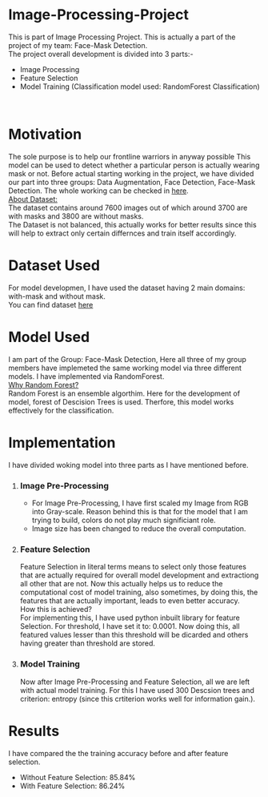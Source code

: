 # Image-Processing-Project

This is part of Image Processing Project. This is actually a part of the project of my team: Face-Mask Detection.
</br>The project overall development is divided into 3 parts:-
<ul>
  <li>Image Processing</li>
  <li>Feature Selection</li>
  <li>Model Training (Classification model used: RandomForest Classification)
</ul>
</br>
<h1>Motivation</h1>
The sole purpose is to help our frontline warriors in anyway possible This model can be used to detect whether a particular person is actually wearing mask or not. Before actual 
starting working in the project, we have divided our part into three groups: Data Augmentation, Face Detection, Face-Mask Detection. The whole working can be checked in 
<a href="https://fierce-forest-62094.herokuapp.com/">here</a>.
<br/><u>About Dataset:</u>
<br/> The dataset contains around 7600 images out of which around 3700 are with masks and 3800 are without masks.
<br/>The Dataset is not balanced, this actually works for better results since this will help to extract only certain differnces and train itself accordingly.
<h1> Dataset Used</h1>
For model developmen, I have used the dataset having 2 main domains: with-mask and without mask.
<br/> You can find dataset <a href="https://www.kaggle.com/omkargurav/face-mask-dataset">here</a>
<h1>Model Used</h1>
I am part of the Group: Face-Mask Detection, Here all three of my group members have implemeted the same working model via three different models. I have implemented via 
RandomForest. 
<br/><ins>Why Random Forest?</ins>
<br/> Random Forest is an ensemble algorthim. Here for the development of model, forest of Descision Trees is used. Therfore, this model works effectively for the classification.
<h1>Implementation</h1>
I have divided woking model into three parts as I have mentioned before.
<ol>
  <li> <h3>Image Pre-Processing</h3>
        <ul>
          <li>For Image Pre-Processing, I have first scaled my Image from RGB into Gray-scale. Reason behind this is that for the model that I am trying to build, colors do not 
          play much significiant role. 
          <li>
          Image size has been changed to reduce the overall computation.
        </ul>
  </li>
  <li>
    <h3>Feature Selection</h3>
        Feature Selection in literal terms means to select only those features that are actually required for overall model development and extractiong all other that are not. Now
        this actually helps us to reduce the computational cost of model training, also sometimes, by doing this, the features that are actually important, leads to even better 
        accuracy.
        <br/>How this is achieved?
        <br/> For implementing this, I have used python inbuilt library for feature Selection. For threshold, I have set it to: 0.0001. Now doing this, all featured values 
        lesser than this threshold will be dicarded and others having greater than threshold are stored. 
  </li>
  <li>
    <h3> Model Training </h3>
  Now after Image Pre-Processing and Feature Selection, all we are left with actual model training. For this I have used 300 Descsion trees and criterion: entropy (since this 
  crtiterion works well for information gain.).
  </li>
</ol>
<h1>Results</h1>
I have compared the the training accuracy before and after feature selection. 
<ul>
  <li> Without Feature Selection: 85.84% </li>
  <li>With Feature Selection: 86.24%</li>
<ul>
